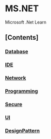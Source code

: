 # MS.NET
Microsoft .Net Learn

## [Contents]
### [Database](database/Database.md)
### [IDE](IDE/IDE.md)
### [Network](network/Network.md)

### [Programming](Programming/Programming.md)
### [Secure](Secure/Secure.md)
### [UI](UI/UI.md)

### [DesignPattern](Modeling/DesignPattern.md)
